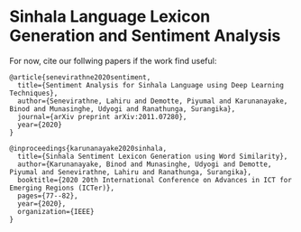 # Sinhala Language Lexicon Generation and Sentiment Analysis

For now, cite our follwing papers if the work find useful:
```
@article{senevirathne2020sentiment,
  title={Sentiment Analysis for Sinhala Language using Deep Learning Techniques},
  author={Senevirathne, Lahiru and Demotte, Piyumal and Karunanayake, Binod and Munasinghe, Udyogi and Ranathunga, Surangika},
  journal={arXiv preprint arXiv:2011.07280},
  year={2020}
}
```


```
@inproceedings{karunanayake2020sinhala,
  title={Sinhala Sentiment Lexicon Generation using Word Similarity},
  author={Karunanayake, Binod and Munasinghe, Udyogi and Demotte, Piyumal and Senevirathne, Lahiru and Ranathunga, Surangika},
  booktitle={2020 20th International Conference on Advances in ICT for Emerging Regions (ICTer)},
  pages={77--82},
  year={2020},
  organization={IEEE}
}
```
